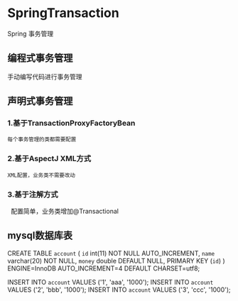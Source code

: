 # SpringTransaction
Spring 事务管理
## 编程式事务管理
  手动编写代码进行事务管理

## 声明式事务管理
  ### 1.基于TransactionProxyFactoryBean
    每个事务管理的类都需要配置
  ### 2.基于AspectJ XML方式
    XML配置，业务类不需要改动
  ### 3.基于注解方式
    配置简单，业务类增加@Transactional
## mysql数据库表
CREATE TABLE `account` (
  `id` int(11) NOT NULL AUTO_INCREMENT,
  `name` varchar(20) NOT NULL,
  `money` double DEFAULT NULL,
  PRIMARY KEY (`id`)
) ENGINE=InnoDB AUTO_INCREMENT=4 DEFAULT CHARSET=utf8;

INSERT INTO `account` VALUES ('1', 'aaa', '1000');
INSERT INTO `account` VALUES ('2', 'bbb', '1000');
INSERT INTO `account` VALUES ('3', 'ccc', '1000');
